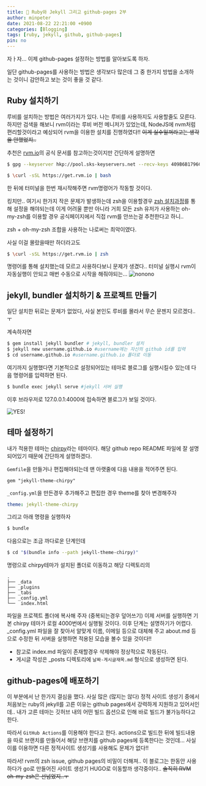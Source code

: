 ```yaml
---
title: 💎 Ruby와 Jekyll 그리고 github-pages 2부
author: minpeter
date: 2021-08-22 22:21:00 +0900
categories: [Blogging]
tags: [ruby, jekyll, github, github-pages]
pin: no
---
```

자ㅏ자... 이제 github-pages 설정하는 방법를 알아보도록 하자.

일단 github-pages를 사용하는 방법은 생각보다 많은데 그 중 한가지 방법을 소개하는 것이니 감안하고 보는 것이 좋을 것 같다.

## Ruby 설치하기
루비를 설치하는 방법은 여러가지가 있다.
나는 루비를 사용하지도 사용할줄도 모른다.
하지만 검색을 해보니 rvm이라는 루비 버전 메니저가 있었는데, NodeJS에 nvm처럼 편리할것이라고 예상되어  rvm을 이용한 설치를 진행하였다!!
~~이게 실수일꺼라고는 생각을 안했었지..~~

추천은 [rvm.io](https://rvm.io/rvm/install)의 공식 문서를 참고하는것이지만 간단하게 설명하면
```bash
$ gpg --keyserver hkp://pool.sks-keyservers.net --recv-keys 409B6B1796C275462A1703113804BB82D39DC0E3 7D2BAF1CF37B13E2069D6956105BD0E739499BDB #install GPG keys
```
```bash
$ \curl -sSL https://get.rvm.io | bash
```
한 뒤에 터미널을 한번 재시작해주면 rvm명령어가 작동할 것이다.

킹치만.. 여기시 한가지 작은 문제가 발생하는데 zsh을 이용할경우 [zsh 설치과정](https://rvm.io/integration/zsh)를 통해 설정을 해야되는데 이게 어려울 뿐만 아니라 거희 모든 zsh 유저가 사용하는 oh-my-zsh를 이용할 경우 공식페이지에서 직접 rvm를 안쓰는걸 추천한다고 하니..

zsh + oh-my-zsh 조합을 사용하는 나로써는 최악이였다.

사실 이걸 몰랐을때만 하더라고도 
```bash
$ \curl -sSL https://get.rvm.io | zsh
```
명령어를 통해 설치했는데 모르고 사용하다보니 문제가 생겼다..
터미널 실행시 rvm이 자동실행이 안되고 매번 수동으로 시작을 해줘야되는...
![nonono](https://media4.giphy.com/media/U4vFzaRxLzlA3g06kY/giphy.gif?cid=790b7611d455a39cd78b0e3ca5187a38cf346a1a5de2c705&rid=giphy.gif&ct=g)


## jekyll, bundler 설치하기 & 프로젝트 만들기

일단 설치한 뒤로는 문제가 없었다, 사실 본인도 루비를 몰라서 무슨 문젠지 모르겠다..ㅜ

계속하자면
```bash
$ gem install jekyll bundler # jekyll, bundler 설치
$ jekyll new username.github.io #username에는 자신의 github id를 입력
$ cd username.github.io #username.github.io 폴더로 이동
```
여기까지 실행했다면 기본적으로 설정되어있는 테마로 블로그를 실행시킬수 있는데 다음 명령어를 입력하면 된다.
```bash
$ bundle exec jekyll serve #jekyll 서버 실행
```
이후 브라우저로 127.0.0.1:4000에 접속하면 블로그가 보일 것이다.

![YES!](https://media4.giphy.com/media/hVYVYZZBgF50k/giphy.gif?cid=ecf05e4738ztomnvxgw2j8irmgsioeow3sru309nq8c8ql7w&rid=giphy.gif&ct=g)


## 테마 설정하기
내가 적용한 테마는 [chirpy](https://github.com/cotes2020/jekyll-theme-chirpy)라는 테마이다.
해당 github repo README 파일에 잘 설명되어있기 때문에 간단하게 설명하겠다.

`Gemfile`을 만들거나 편집해야되는데 맨 아랫줄에 다음 내용을 적어주면 된다.
```Gemfile
gem "jekyll-theme-chirpy"
```
`_config.yml`을 만든경우 추가해주고 편집한 경우 theme를 찾아 변경해주자
```yml
theme: jekyll-theme-chirpy
```
그리고 아래 명령을 실행하자
```bash
$ bundle
```
다음으로는 조금 까다로운 단계인데 
```bash
$ cd "$(bundle info --path jekyll-theme-chirpy)"
```
명령으로 chirpy테마가 설치된 폴더로 이동하고 해당 디렉토리의
```
.
├── _data
├── _plugins
├── _tabs
├── _config.yml
└──  index.html
```
파일을 프로젝트 폴더에 복사해 주자 (중복되는경우 덮어쓰기)
이제 서버를 실행하면 기본 chirpy 테마가 로컬 4000번에서 실행될 것이다.
이후 단계는 설명하기가 어렵다.
_config.yml 파일을 잘 찾아서 알맞게 이름, 이메일 등으로 대체해 주고 about.md 등으로 수정한 뒤 서버을 실행하면 적용된 모습을 볼수 있을 것이다!!
+ 참고로 index.md 파일이 존재할경우 삭제해야 정상적으로 작동된다.
+ 게시글 작성은 _posts 디렉토리에 `날짜-게시글재목.md` 형식으로 생성하면 된다.


## github-pages에 배포하기

이 부분에서 난 한가지 결심을 했다.
사실 많은 (많지는 않다) 정적 사이트 생성기 중에서 처음보는 ruby의 jekyll를 고른 이유는 github pages에서 강력하게 지원하고 있어서인데.. 내가 고른 테마는 깃허브 내의 어떤 빌드 옵션으로 인해 바로 빌드가 불가능하다고 한다.

따라서 `GitHub Actions`를 이용해야 한다고 한다.
actions으로 빌드한 뒤에 빌드내용을 따로 브랜치를 만들어서 해당 브랜치를 github pages에 등록한다는 것인데...
사실 이를 이용하면 다른 정적사이트 생성기를 사용해도 문제가 없다!!

따라서! rvm의 zsh issue, github pages의 비밀이 더해져.. 이 블로그는 한동안 사용하다가 go로 만들어진 사이트 생성기 HUGO로 이동할까 생각중이다..
~~솔직히 RVM oh-my-zsh은 선넘었지..ㅜ~~